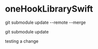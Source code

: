 # oneHookLibrarySwift


git submodule update --remote --merge

git submodule update

testing a change

